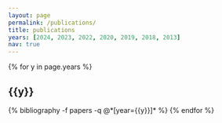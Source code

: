 ```yaml
---
layout: page
permalink: /publications/
title: publications
years: [2024, 2023, 2022, 2020, 2019, 2018, 2013]
nav: true
---
```


<div class="publications">

{% for y in page.years %}
  <h2 class="year">{{y}}</h2>
  {% bibliography -f papers -q @*[year={{y}}]* %}
{% endfor %}

</div>
